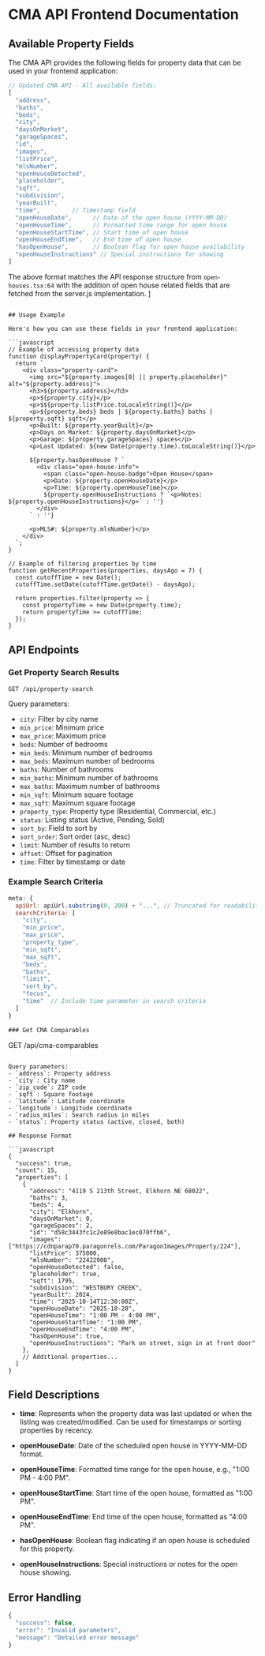 # CMA API Frontend Documentation

## Available Property Fields

The CMA API provides the following fields for property data that can be used in your frontend application:

```javascript
// Updated CMA API - All available fields:
[
  "address",      
  "baths",        
  "beds",         
  "city",         
  "daysOnMarket", 
  "garageSpaces", 
  "id",           
  "images",       
  "listPrice",    
  "mlsNumber",    
  "openHouseDetected", 
  "placeholder",  
  "sqft",         
  "subdivision",  
  "yearBuilt",
  "time",         // Timestamp field
  "openHouseDate",      // Date of the open house (YYYY-MM-DD)
  "openHouseTime",      // Formatted time range for open house
  "openHouseStartTime", // Start time of open house
  "openHouseEndTime",   // End time of open house
  "hasOpenHouse",       // Boolean flag for open house availability
  "openHouseInstructions" // Special instructions for showing
]
```

The above format matches the API response structure from `open-houses.tsx:64` with the addition of open house related fields that are fetched from the server.js implementation.
]
```

## Usage Example

Here's how you can use these fields in your frontend application:

```javascript
// Example of accessing property data
function displayPropertyCard(property) {
  return `
    <div class="property-card">
      <img src="${property.images[0] || property.placeholder}" alt="${property.address}">
      <h3>${property.address}</h3>
      <p>${property.city}</p>
      <p>$${property.listPrice.toLocaleString()}</p>
      <p>${property.beds} beds | ${property.baths} baths | ${property.sqft} sqft</p>
      <p>Built: ${property.yearBuilt}</p>
      <p>Days on Market: ${property.daysOnMarket}</p>
      <p>Garage: ${property.garageSpaces} spaces</p>
      <p>Last Updated: ${new Date(property.time).toLocaleString()}</p>
      
      ${property.hasOpenHouse ? `
        <div class="open-house-info">
          <span class="open-house-badge">Open House</span>
          <p>Date: ${property.openHouseDate}</p>
          <p>Time: ${property.openHouseTime}</p>
          ${property.openHouseInstructions ? `<p>Notes: ${property.openHouseInstructions}</p>` : ''}
        </div>
      ` : ''}
      
      <p>MLS#: ${property.mlsNumber}</p>
    </div>
  `;
}

// Example of filtering properties by time
function getRecentProperties(properties, daysAgo = 7) {
  const cutoffTime = new Date();
  cutoffTime.setDate(cutoffTime.getDate() - daysAgo);
  
  return properties.filter(property => {
    const propertyTime = new Date(property.time);
    return propertyTime >= cutoffTime;
  });
}
```

## API Endpoints

### Get Property Search Results

```
GET /api/property-search
```

Query parameters:
- `city`: Filter by city name
- `min_price`: Minimum price
- `max_price`: Maximum price
- `beds`: Number of bedrooms
- `min_beds`: Minimum number of bedrooms
- `max_beds`: Maximum number of bedrooms
- `baths`: Number of bathrooms
- `min_baths`: Minimum number of bathrooms
- `max_baths`: Maximum number of bathrooms
- `min_sqft`: Minimum square footage
- `max_sqft`: Maximum square footage
- `property_type`: Property type (Residential, Commercial, etc.)
- `status`: Listing status (Active, Pending, Sold)
- `sort_by`: Field to sort by
- `sort_order`: Sort order (asc, desc)
- `limit`: Number of results to return
- `offset`: Offset for pagination
- `time`: Filter by timestamp or date

### Example Search Criteria

```javascript
meta: {
  apiUrl: apiUrl.substring(0, 200) + "...", // Truncated for readability
  searchCriteria: [
    "city",
    "min_price",
    "max_price",
    "property_type",
    "min_sqft",
    "max_sqft", 
    "beds",
    "baths",
    "limit",
    "sort_by",
    "focus",
    "time"  // Include time parameter in search criteria
  ]
}

### Get CMA Comparables

```
GET /api/cma-comparables
```

Query parameters:
- `address`: Property address
- `city`: City name
- `zip_code`: ZIP code
- `sqft`: Square footage
- `latitude`: Latitude coordinate
- `longitude`: Longitude coordinate
- `radius_miles`: Search radius in miles
- `status`: Property status (active, closed, both)

## Response Format

```javascript
{
  "success": true,
  "count": 15,
  "properties": [
    {
      "address": "4119 S 213th Street, Elkhorn NE 68022",
      "baths": 3,
      "beds": 4,
      "city": "Elkhorn",
      "daysOnMarket": 0,
      "garageSpaces": 2,
      "id": "d58c3443fc1c2e89e8bac1ec070ffb6",
      "images": ["https://cdnparap70.paragonrels.com/ParagonImages/Property/224"],
      "listPrice": 375000,
      "mlsNumber": "22422908",
      "openHouseDetected": false,
      "placeholder": true,
      "sqft": 1795,
      "subdivision": "WESTBURY CREEK",
      "yearBuilt": 2024,
      "time": "2025-10-14T12:30:00Z",
      "openHouseDate": "2025-10-20",
      "openHouseTime": "1:00 PM - 4:00 PM",
      "openHouseStartTime": "1:00 PM",
      "openHouseEndTime": "4:00 PM",
      "hasOpenHouse": true,
      "openHouseInstructions": "Park on street, sign in at front door"
    },
    // Additional properties...
  ]
}
```

## Field Descriptions

- **time**: Represents when the property data was last updated or when the listing was created/modified. Can be used for timestamps or sorting properties by recency.

- **openHouseDate**: Date of the scheduled open house in YYYY-MM-DD format.

- **openHouseTime**: Formatted time range for the open house, e.g., "1:00 PM - 4:00 PM".

- **openHouseStartTime**: Start time of the open house, formatted as "1:00 PM".

- **openHouseEndTime**: End time of the open house, formatted as "4:00 PM".

- **hasOpenHouse**: Boolean flag indicating if an open house is scheduled for this property.

- **openHouseInstructions**: Special instructions or notes for the open house showing.

## Error Handling

```javascript
{
  "success": false,
  "error": "Invalid parameters",
  "message": "Detailed error message"
}
```